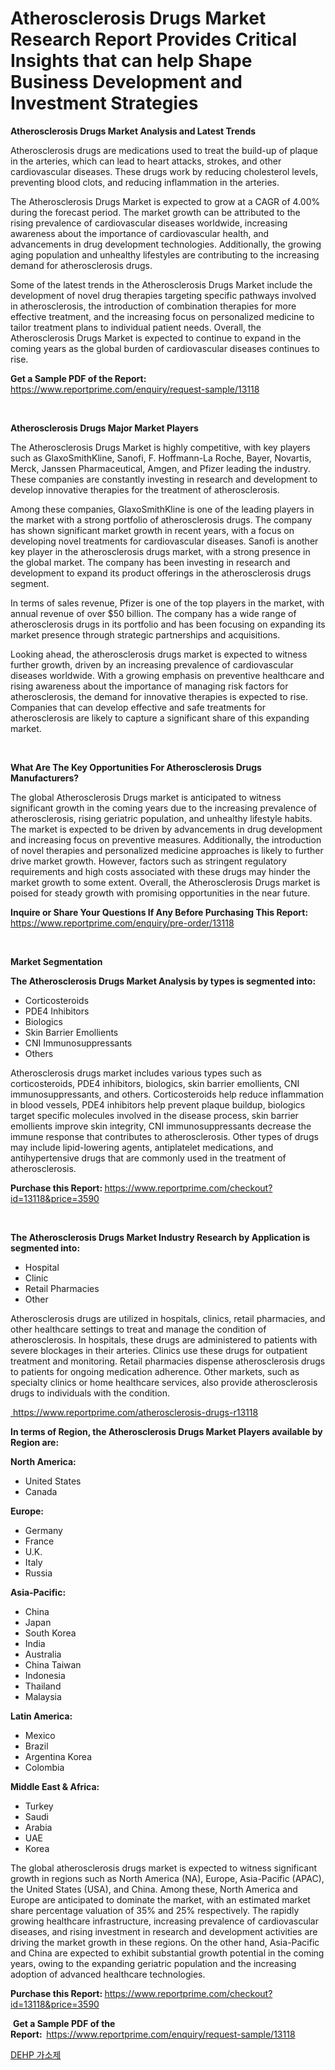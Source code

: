 <p><h1>Atherosclerosis Drugs Market Research Report Provides Critical Insights that can help Shape Business Development and Investment Strategies</h1></p><p><strong>Atherosclerosis Drugs Market Analysis and Latest Trends</strong></p>
<p><p>Atherosclerosis drugs are medications used to treat the build-up of plaque in the arteries, which can lead to heart attacks, strokes, and other cardiovascular diseases. These drugs work by reducing cholesterol levels, preventing blood clots, and reducing inflammation in the arteries.</p><p>The Atherosclerosis Drugs Market is expected to grow at a CAGR of 4.00% during the forecast period. The market growth can be attributed to the rising prevalence of cardiovascular diseases worldwide, increasing awareness about the importance of cardiovascular health, and advancements in drug development technologies. Additionally, the growing aging population and unhealthy lifestyles are contributing to the increasing demand for atherosclerosis drugs.</p><p>Some of the latest trends in the Atherosclerosis Drugs Market include the development of novel drug therapies targeting specific pathways involved in atherosclerosis, the introduction of combination therapies for more effective treatment, and the increasing focus on personalized medicine to tailor treatment plans to individual patient needs. Overall, the Atherosclerosis Drugs Market is expected to continue to expand in the coming years as the global burden of cardiovascular diseases continues to rise.</p></p>
<p><strong>Get a Sample PDF of the Report:&nbsp;</strong> <a href="https://www.reportprime.com/enquiry/request-sample/13118">https://www.reportprime.com/enquiry/request-sample/13118</a></p>
<p>&nbsp;</p>
<p><strong>Atherosclerosis Drugs Major Market Players</strong></p>
<p><p>The Atherosclerosis Drugs Market is highly competitive, with key players such as GlaxoSmithKline, Sanofi, F. Hoffmann-La Roche, Bayer, Novartis, Merck, Janssen Pharmaceutical, Amgen, and Pfizer leading the industry. These companies are constantly investing in research and development to develop innovative therapies for the treatment of atherosclerosis.</p><p>Among these companies, GlaxoSmithKline is one of the leading players in the market with a strong portfolio of atherosclerosis drugs. The company has shown significant market growth in recent years, with a focus on developing novel treatments for cardiovascular diseases. Sanofi is another key player in the atherosclerosis drugs market, with a strong presence in the global market. The company has been investing in research and development to expand its product offerings in the atherosclerosis drugs segment.</p><p>In terms of sales revenue, Pfizer is one of the top players in the market, with annual revenue of over $50 billion. The company has a wide range of atherosclerosis drugs in its portfolio and has been focusing on expanding its market presence through strategic partnerships and acquisitions.</p><p>Looking ahead, the atherosclerosis drugs market is expected to witness further growth, driven by an increasing prevalence of cardiovascular diseases worldwide. With a growing emphasis on preventive healthcare and rising awareness about the importance of managing risk factors for atherosclerosis, the demand for innovative therapies is expected to rise. Companies that can develop effective and safe treatments for atherosclerosis are likely to capture a significant share of this expanding market.</p></p>
<p>&nbsp;</p>
<p><strong>What Are The Key Opportunities For Atherosclerosis Drugs Manufacturers?</strong></p>
<p><p>The global Atherosclerosis Drugs market is anticipated to witness significant growth in the coming years due to the increasing prevalence of atherosclerosis, rising geriatric population, and unhealthy lifestyle habits. The market is expected to be driven by advancements in drug development and increasing focus on preventive measures. Additionally, the introduction of novel therapies and personalized medicine approaches is likely to further drive market growth. However, factors such as stringent regulatory requirements and high costs associated with these drugs may hinder the market growth to some extent. Overall, the Atherosclerosis Drugs market is poised for steady growth with promising opportunities in the near future.</p></p>
<p><strong>Inquire or Share Your Questions If Any Before Purchasing This Report:</strong> <a href="https://www.reportprime.com/enquiry/pre-order/13118">https://www.reportprime.com/enquiry/pre-order/13118</a></p>
<p>&nbsp;</p>
<p><strong>Market Segmentation</strong></p>
<p><strong>The Atherosclerosis Drugs Market Analysis by types is segmented into:</strong></p>
<p><ul><li>Corticosteroids</li><li>PDE4 Inhibitors</li><li>Biologics</li><li>Skin Barrier Emollients</li><li>CNI Immunosuppressants</li><li>Others</li></ul></p>
<p><p>Atherosclerosis drugs market includes various types such as corticosteroids, PDE4 inhibitors, biologics, skin barrier emollients, CNI immunosuppressants, and others. Corticosteroids help reduce inflammation in blood vessels, PDE4 inhibitors help prevent plaque buildup, biologics target specific molecules involved in the disease process, skin barrier emollients improve skin integrity, CNI immunosuppressants decrease the immune response that contributes to atherosclerosis. Other types of drugs may include lipid-lowering agents, antiplatelet medications, and antihypertensive drugs that are commonly used in the treatment of atherosclerosis.</p></p>
<p><strong>Purchase this Report:&nbsp;</strong><a href="https://www.reportprime.com/checkout?id=13118&price=3590">https://www.reportprime.com/checkout?id=13118&price=3590</a></p>
<p>&nbsp;</p>
<p><strong>The Atherosclerosis Drugs Market Industry Research by Application is segmented into:</strong></p>
<p><ul><li>Hospital</li><li>Clinic</li><li>Retail Pharmacies</li><li>Other</li></ul></p>
<p><p>Atherosclerosis drugs are utilized in hospitals, clinics, retail pharmacies, and other healthcare settings to treat and manage the condition of atherosclerosis. In hospitals, these drugs are administered to patients with severe blockages in their arteries. Clinics use these drugs for outpatient treatment and monitoring. Retail pharmacies dispense atherosclerosis drugs to patients for ongoing medication adherence. Other markets, such as specialty clinics or home healthcare services, also provide atherosclerosis drugs to individuals with the condition.</p></p>
<p><a href="https://www.reportprime.com/atherosclerosis-drugs-r13118">&nbsp;https://www.reportprime.com/atherosclerosis-drugs-r13118</a></p>
<p><strong>In terms of Region, the Atherosclerosis Drugs Market Players available by Region are:</strong></p>
<p>
    <p> <strong> North America: </strong>
        <ul>
            <li>United States</li>
            <li>Canada</li>
        </ul>
        </p> 
    <p> <strong> Europe: </strong>
        <ul>
            <li>Germany</li>
            <li>France</li>
            <li>U.K.</li>
            <li>Italy</li>
            <li>Russia</li>
        </ul>
        </p> 
    <p> <strong> Asia-Pacific: </strong>
        <ul>
            <li>China</li>
            <li>Japan</li>
            <li>South Korea</li>
            <li>India</li>
            <li>Australia</li>
            <li>China Taiwan</li>
            <li>Indonesia</li>
            <li>Thailand</li>
            <li>Malaysia</li>
        </ul>
        </p> 
    <p> <strong> Latin America: </strong>
        <ul>
            <li>Mexico</li>
            <li>Brazil</li>
            <li>Argentina Korea</li>
            <li>Colombia</li>
        </ul>
        </p> 
    <p> <strong> Middle East & Africa: </strong>
        <ul>
            <li>Turkey</li>
            <li>Saudi</li>
            <li>Arabia</li>
            <li>UAE</li>
            <li>Korea</li>
        </ul>
    </p>
    </p>
<p><p>The global atherosclerosis drugs market is expected to witness significant growth in regions such as North America (NA), Europe, Asia-Pacific (APAC), the United States (USA), and China. Among these, North America and Europe are anticipated to dominate the market, with an estimated market share percentage valuation of 35% and 25% respectively. The rapidly growing healthcare infrastructure, increasing prevalence of cardiovascular diseases, and rising investment in research and development activities are driving the market growth in these regions. On the other hand, Asia-Pacific and China are expected to exhibit substantial growth potential in the coming years, owing to the expanding geriatric population and the increasing adoption of advanced healthcare technologies.</p></p>
<p><strong>Purchase this Report: </strong><a href="https://www.reportprime.com/checkout?id=13118&price=3590">https://www.reportprime.com/checkout?id=13118&price=3590</a></p>
<p>&nbsp;<strong>Get a Sample PDF of the Report:&nbsp;&nbsp;</strong><a href="https://www.reportprime.com/enquiry/request-sample/13118">https://www.reportprime.com/enquiry/request-sample/13118</a></p>
<p><strong></strong></p>
<p><p><a href="https://medium.com/@gummibear5656757/dehp-%ED%94%8C%EB%9D%BC%EC%8A%A4%ED%8B%B1-%EC%A0%9C%EC%A1%B0%EC%A0%9C-%EC%8B%9C%EC%9E%A5-%EC%97%B0%EA%B5%AC-%EB%B3%B4%EA%B3%A0%EC%84%9C-%EA%B7%B8-%EC%97%AD%EC%82%AC-%EB%B0%8F-2024%EB%85%84%EB%B6%80%ED%84%B0-2031%EB%85%84%EA%B9%8C%EC%A7%80%EC%9D%98-%EC%98%88%EC%B8%A1-%EA%B2%B0%EA%B3%BC-a2f4fc3f2b32">DEHP 가소제</a></p></p>